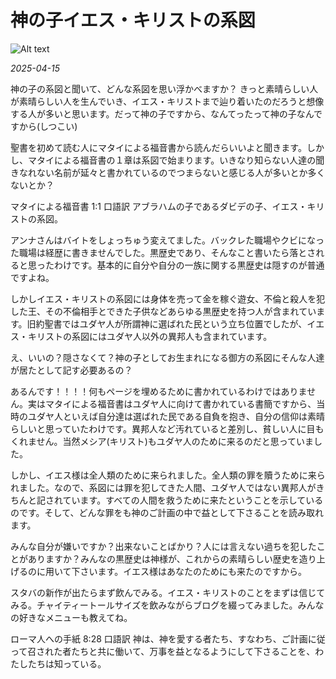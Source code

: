 # 神の子イエス・キリストの系図

![Alt text](/static/images/blog/asmrchurch_Genealogy_of_Jesus_Christ_the_Son_of_God_75ae3dcc-5699-4eb7-9770-8d6dacf1a3d3.png)

*2025-04-15*

神の子の系図と聞いて、どんな系図を思い浮かべますか？
きっと素晴らしい人が素晴らしい人を生んでいき、イエス・キリストまで辿り着いたのだろうと想像する人が多いと思います。だって神の子ですから、なんてったって神の子なんですから(しつこい)

聖書を初めて読む人にマタイによる福音書から読んだらいいよと聞きます。しかし、マタイによる福音書の１章は系図で始まります。いきなり知らない人達の聞きなれない名前が延々と書かれているのでつまらないと感じる人が多いとか多くないとか？

マタイによる福音書 1:1 口語訳
アブラハムの子であるダビデの子、イエス・キリストの系図。

アンナさんはバイトをしょっちゅう変えてました。バックレた職場やクビになった職場は経歴に書きませんでした。黒歴史であり、そんなこと書いたら落とされると思ったわけです。基本的に自分や自分の一族に関する黒歴史は隠すのが普通ですよね。

しかしイエス・キリストの系図には身体を売って金を稼ぐ遊女、不倫と殺人を犯した王、その不倫相手とできた子供などあらゆる黒歴史を持つ人が含まれています。旧約聖書ではユダヤ人が所謂神に選ばれた民という立ち位置でしたが、イエス・キリストの系図にはユダヤ人以外の異邦人も含まれています。

え、いいの？隠さなくて？神の子としてお生まれになる御方の系図にそんな人達が居たとして記す必要あるの？

あるんです！！！！何もページを埋めるために書かれているわけではありません。実はマタイによる福音書はユダヤ人に向けて書かれている書簡ですから、当時のユダヤ人といえば自分達は選ばれた民である自負を抱き、自分の信仰は素晴らしいと思っていたわけです。異邦人など汚れていると差別し、貧しい人に目もくれません。当然メシア(キリスト)もユダヤ人のために来るのだと思っていました。

しかし、イエス様は全人類のために来られました。全人類の罪を贖うために来られました。なので、系図には罪を犯してきた人間、ユダヤ人ではない異邦人がきちんと記されています。すべての人間を救うために来たということを示しているのです。そして、どんな罪をも神のご計画の中で益として下さることを読み取れます。

みんな自分が嫌いですか？出来ないことばかり？人には言えない過ちを犯したことがありますか？みんなの黒歴史は神様が、これからの素晴らしい歴史を造り上げるのに用いて下さいます。イエス様はあなたのためにも来たのですから。

スタバの新作が出たらまず飲んでみる。イエス・キリストのことをまずは信じてみる。チャイティートールサイズを飲みながらブログを綴ってみました。みんなの好きなメニューも教えてね。

ローマ人への手紙 8:28 口語訳
神は、神を愛する者たち、すなわち、ご計画に従って召された者たちと共に働いて、万事を益となるようにして下さることを、わたしたちは知っている。
